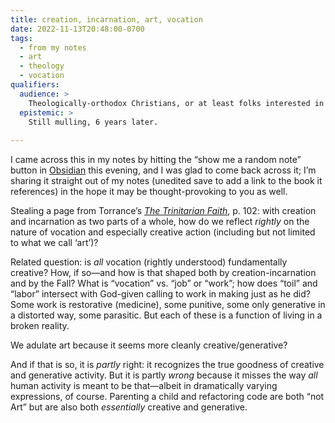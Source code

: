```yaml
---
title: creation, incarnation, art, vocation
date: 2022-11-13T20:48:00-0700
tags:
  - from my notes
  - art
  - theology
  - vocation
qualifiers:
  audience: >
    Theologically-orthodox Christians, or at least folks interested in things that theologically-orthodox Christians think; and specifically those interested in.
  epistemic: >
    Still mulling, 6 years later.
  
---
```


<div class="note">

I came across this in my notes by hitting the “show me a random note” button in [Obsidian](https://obsidian.md) this evening, and I was glad to come back across it; I’m sharing it straight out of my notes (unedited save to add a link to the book it references) in the hope it may be thought-provoking to you as well.

</div>

Stealing a page from Torrance’s [<cite>The Trinitarian Faith</cite>](https://bookshop.org/a/21126/9780567292193), p. 102: with creation and incarnation as two parts of a whole, how do we reflect *rightly* on the nature of vocation and especially creative action (including but not limited to what we call ‘art’)?

Related question: is *all* vocation (rightly understood) fundamentally creative? How, if so—and how is that shaped both by creation-incarnation and by the Fall? What is “vocation” vs. “job” or “work”; how does “toil” and “labor” intersect with God-given calling to work in making just as he did? Some work is restorative (medicine), some punitive, some only generative in a distorted way, some parasitic. But each of these is a function of living in a broken reality.

We adulate art because it seems more cleanly creative/generative?

And if that is so, it is *partly* right: it recognizes the true goodness of creative and generative activity. But it is partly *wrong* because it misses the way *all* human activity is meant to be that—albeit in dramatically varying expressions, of course. Parenting a child and refactoring code are both “not Art” but are also both *essentially* creative and generative.